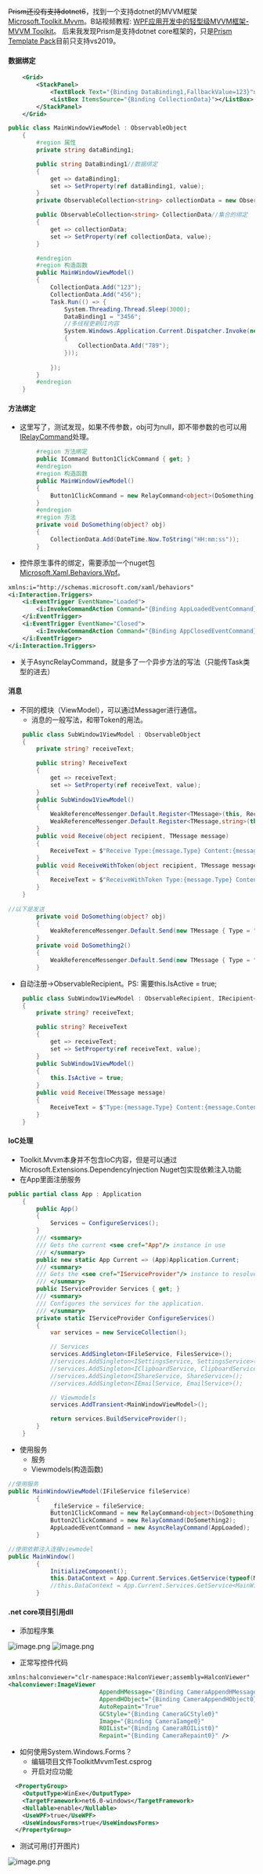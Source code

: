 ~~Prism还没有支持dotnet6~~，找到一个支持dotnet的MVVM框架[Microsoft.Toolkit.Mvvm](https://docs.microsoft.com/en-us/windows/communitytoolkit/mvvm/introduction)。B站视频教程: [WPF应用开发中的轻型级MVVM框架-MVVM Toolkit](https://www.bilibili.com/video/BV1Zb4y1b77i?spm_id_from=333.1007.top_right_bar_window_custom_collection.content.click)。
后来我发现Prism是支持dotnet core框架的，只是[Prism Template Pack](https://marketplace.visualstudio.com/items?itemName=BrianLagunas.PrismTemplatePack)目前只支持vs2019。
#### 数据绑定
```xml
    <Grid>
        <StackPanel>
            <TextBlock Text="{Binding DataBinding1,FallbackValue=123}"></TextBlock>
            <ListBox ItemsSource="{Binding CollectionData}"></ListBox>
        </StackPanel>
    </Grid>
```
```csharp
public class MainWindowViewModel : ObservableObject
    {
        #region 属性
        private string dataBinding1;

        public string DataBinding1//数据绑定
        {
            get => dataBinding1;
            set => SetProperty(ref dataBinding1, value);
        }
        private ObservableCollection<string> collectionData = new ObservableCollection<string>();

        public ObservableCollection<string> CollectionData//集合的绑定
        {
            get => collectionData;
            set => SetProperty(ref collectionData, value);
        }

        #endregion
        #region 构造函数
        public MainWindowViewModel()
        {
            CollectionData.Add("123");
            CollectionData.Add("456");
            Task.Run(() => {
                System.Threading.Thread.Sleep(3000);
                DataBinding1 = "3456";
                //多线程更新UI内容
                System.Windows.Application.Current.Dispatcher.Invoke(new Action(() =>
                {
                    CollectionData.Add("789");
                }));
                
            });
        }
        #endregion
    }
```
#### 方法绑定

   - 这里写了，测试发现，如果不传参数，obj可为null，即不带参数的也可以用[IRelayCommand<T>](https://docs.microsoft.com/en-us/dotnet/api/microsoft.toolkit.mvvm.input.IRelayCommand-1)处理。
```csharp
        #region 方法绑定
        public ICommand Button1ClickCommand { get; }
        #endregion
        #region 构造函数
        public MainWindowViewModel()
        {
            Button1ClickCommand = new RelayCommand<object>(DoSomething);
        }
        #endregion
        #region 方法
        private void DoSomething(object? obj)
        {
            CollectionData.Add(DateTime.Now.ToString("HH:mm:ss"));
        }
```

   - 控件原生事件的绑定，需要添加一个nuget包[Microsoft.Xaml.Behaviors.Wpf](https://www.nuget.org/packages/Microsoft.Xaml.Behaviors.Wpf/)。
```xml
xmlns:i="http://schemas.microsoft.com/xaml/behaviors"    
<i:Interaction.Triggers>
    <i:EventTrigger EventName="Loaded">
        <i:InvokeCommandAction Command="{Binding AppLoadedEventCommand}" />
    </i:EventTrigger>
    <i:EventTrigger EventName="Closed">
        <i:InvokeCommandAction Command="{Binding AppClosedEventCommand}" />
    </i:EventTrigger>
</i:Interaction.Triggers>
```

   - 关于AsyncRelayCommand，就是多了一个异步方法的写法（只能传Task类型的进去）
#### 消息

- 不同的模块（ViewModel），可以通过Messager进行通信。
   - 消息的一般写法，和带Token的用法。
```csharp
    public class SubWindow1ViewModel : ObservableObject
    {
        private string? receiveText;

        public string? ReceiveText
        {
            get => receiveText;
            set => SetProperty(ref receiveText, value);
        }
        public SubWindow1ViewModel()
        {
            WeakReferenceMessenger.Default.Register<TMessage>(this, Receive);
            WeakReferenceMessenger.Default.Register<TMessage,string>(this, "AAA", ReceiveWithToken);
        }
        public void Receive(object recipient, TMessage message)
        {
            ReceiveText = $"Receive Type:{message.Type} Content:{message.Content}";
        }
        public void ReceiveWithToken(object recipient, TMessage message)
        {
            ReceiveText = $"ReceiveWithToken Type:{message.Type} Content:{message.Content}";
        }
    }
    
//以下是发送
        private void DoSomething(object? obj)
        {
            WeakReferenceMessenger.Default.Send(new TMessage { Type = "Test", Content = DateTime.Now.ToString("HH:mm:ss") });
        }
        private void DoSomething2()
        {
            WeakReferenceMessenger.Default.Send(new TMessage { Type = "Test", Content = DateTime.Now.ToString("HH:mm:ss") }, "AAA");
        }
```

   - 自动注册→ObservableRecipient。PS: 需要this.IsActive = true;
```csharp
    public class SubWindow1ViewModel : ObservableRecipient, IRecipient<TMessage>
    {
        private string? receiveText;

        public string? ReceiveText
        {
            get => receiveText;
            set => SetProperty(ref receiveText, value);
        }
        public SubWindow1ViewModel()
        {
            this.IsActive = true;
        }
        public void Receive(TMessage message)
        {
            ReceiveText = $"Type:{message.Type} Content:{message.Content}";
        }
    }
```
#### IoC处理

- Toolkit.Mvvm本身并不包含IoC内容，但是可以通过Microsoft.Extensions.DependencyInjection Nuget包实现依赖注入功能
- 在App里面注册服务
```csharp
public partial class App : Application
    {
        public App()
        {
            Services = ConfigureServices();
        }
        /// <summary>
        /// Gets the current <see cref="App"/> instance in use
        /// </summary>
        public new static App Current => (App)Application.Current;
        /// <summary>
        /// Gets the <see cref="IServiceProvider"/> instance to resolve application services.
        /// </summary>
        public IServiceProvider Services { get; }
        /// <summary>
        /// Configures the services for the application.
        /// </summary>
        private static IServiceProvider ConfigureServices()
        {
            var services = new ServiceCollection();

            // Services
            services.AddSingleton<IFileService, FilesService>();
            //services.AddSingleton<ISettingsService, SettingsService>();
            //services.AddSingleton<IClipboardService, ClipboardService>();
            //services.AddSingleton<IShareService, ShareService>();
            //services.AddSingleton<IEmailService, EmailService>();

            // Viewmodels
            services.AddTransient<MainWindowViewModel>();

            return services.BuildServiceProvider();
        }
    }
```

- 使用服务
   - 服务
   - Viewmodels(构造函数)
```csharp
//使用服务        
public MainWindowViewModel(IFileService fileService)
        {
            _fileService = fileService;
            Button1ClickCommand = new RelayCommand<object>(DoSomething);
            Button2ClickCommand = new RelayCommand(DoSomething2);
            AppLoadedEventCommand = new AsyncRelayCommand(AppLoaded);
        }
```
```csharp
//使用依赖注入连接viewmodel        
public MainWindow()
        {
            InitializeComponent();
            this.DataContext = App.Current.Services.GetService(typeof(MainWindowViewModel));
            //this.DataContext = App.Current.Services.GetService<MainWindowViewModel>();
        }
```
#### .net core项目引用dll

- 添加程序集

![image.png](https://cdn.nlark.com/yuque/0/2022/png/22023506/1644225355303-0ff5d26e-b9c5-4a05-b9b7-ed5f0d77e27e.png#clientId=u4ce9d044-9ddc-4&crop=0&crop=0&crop=1&crop=1&from=paste&height=434&id=u2b8a57d2&margin=%5Bobject%20Object%5D&name=image.png&originHeight=543&originWidth=786&originalType=binary&ratio=1&rotation=0&showTitle=false&size=20978&status=done&style=none&taskId=u55cd0536-62b1-4ca7-a30b-eff14f251da&title=&width=628.8)
![image.png](https://cdn.nlark.com/yuque/0/2022/png/22023506/1644225389786-781e472c-31c8-4bce-afa6-6d6d6b862fbf.png#clientId=u4ce9d044-9ddc-4&crop=0&crop=0&crop=1&crop=1&from=paste&height=201&id=ud30b58f2&margin=%5Bobject%20Object%5D&name=image.png&originHeight=251&originWidth=242&originalType=binary&ratio=1&rotation=0&showTitle=false&size=11694&status=done&style=none&taskId=u4d4e11f8-60ef-456d-9f4f-52796c592e7&title=&width=193.6)

- 正常写控件代码
```xml
xmlns:halconviewer="clr-namespace:HalconViewer;assembly=HalconViewer"
<halconviewer:ImageViewer
                          AppendHMessage="{Binding CameraAppendHMessage0}"
                          AppendHObject="{Binding CameraAppendHObject0}"
                          AutoRepaint="True"
                          GCStyle="{Binding CameraGCStyle0}"
                          Image="{Binding CameraIamge0}"
                          ROIList="{Binding CameraROIList0}"
                          Repaint="{Binding CameraRepaint0}" />   
```

- 如何使用System.Windows.Forms？
   - 编辑项目文件ToolkitMvvmTest.csprog
   - 开启对应功能
```xml
  <PropertyGroup>
    <OutputType>WinExe</OutputType>
    <TargetFramework>net6.0-windows</TargetFramework>
    <Nullable>enable</Nullable>
    <UseWPF>true</UseWPF>
    <UseWindowsForms>true</UseWindowsForms>
  </PropertyGroup>
```

- 测试可用(打开图片)

![image.png](https://cdn.nlark.com/yuque/0/2022/png/22023506/1644225213765-ed463da8-8830-4338-85e8-3317b03eed10.png#clientId=u4ce9d044-9ddc-4&crop=0&crop=0&crop=1&crop=1&from=paste&height=474&id=udb3157cb&margin=%5Bobject%20Object%5D&name=image.png&originHeight=593&originWidth=786&originalType=binary&ratio=1&rotation=0&showTitle=false&size=112046&status=done&style=none&taskId=u73359398-d985-4a36-8dff-fed68715ea8&title=&width=628.8)
